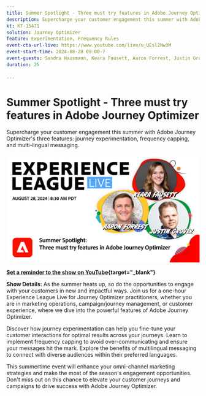 ```yaml
---
title: Summer Spotlight - Three must try features in Adobe Journey Optimizer
description: Supercharge your customer engagement this summer with Adobe Journey Optimizer's three features: journey experimentation, frequency capping, and multi-lingual messaging.
kt: KT-15471
solution: Journey Optimizer
feature: Experimentation, Frequency Rules
event-cta-url-live: https://www.youtube.com/live/u_UEsl2Nw3M
event-start-time: 2024-08-28 09:00-7
event-guests: Sandra Hausmann, Keara Fausett, Aaron Forrest, Justin Grover 
duration: 25

---
```

# Summer Spotlight - Three must try features in Adobe Journey Optimizer

Supercharge your customer engagement this summer with Adobe Journey Optimizer's three features: journey experimentation, frequency capping, and multi-lingual messaging.

[![ExL LIVE Aug 28 2024](assets/WebBanner-aug-28-2024.png)](https://www.youtube.com/live/u_UEsl2Nw3M)

**[Set a reminder to the show on YouTube](https://www.youtube.com/live/u_UEsl2Nw3M){target="_blank"}**

**Show Details**: 
As the summer heats up, so do the opportunities to engage with your customers in new and impactful ways. Join us for a one-hour Experience League Live for Journey Optimizer practitioners, whether you are in marketing operations, campaign/journey management, or customer experience, where we dive into the powerful features of Adobe Journey Optimizer. 

Discover how journey experimentation can help you fine-tune your customer interactions for optimal results across your journeys. Learn to implement frequency capping to avoid over-communicating and ensure your messages hit the mark. Explore the benefits of multilingual messaging to connect with diverse audiences within their preferred languages.  

This summertime event will enhance your omni-channel marketing strategies and make the most of the season's engagement opportunities. Don't miss out on this chance to elevate your customer journeys and campaigns to drive success with Adobe Journey Optimizer. 
